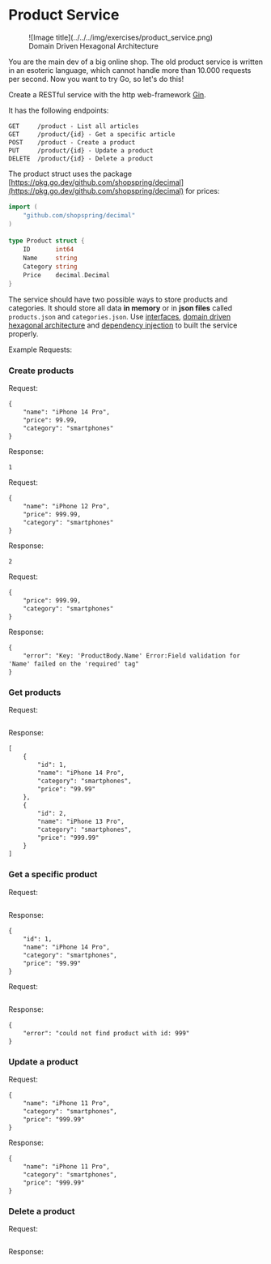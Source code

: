 # Product Service

<figure markdown>
  ![Image title](../../../img/exercises/product_service.png)
  <figcaption>Domain Driven Hexagonal Architecture</figcaption>
</figure>

You are the main dev of a big online shop.
The old product service is written in an esoteric language, which cannot handle more than 10.000 requests per second.
Now you want to try Go, so let's do this!

Create a RESTful service with the http web-framework [Gin](https://github.com/gin-gonic/gin).

It has the following endpoints:

```
GET     /product - List all articles
GET     /product/{id} - Get a specific article
POST    /product - Create a product
PUT     /product/{id} - Update a product
DELETE  /product/{id} - Delete a product
```

The product struct uses the package [https://pkg.go.dev/github.com/shopspring/decimal](https://pkg.go.dev/github.com/shopspring/decimal) for prices:

```go linenums="1" title="core/domain/product.go"
import (
	"github.com/shopspring/decimal"
)

type Product struct {
	ID       int64
	Name     string
	Category string
	Price    decimal.Decimal
}
```

The service should have two possible ways to store products and categories.
It should store all data **in memory** or in **json files** called `products.json` and `categories.json`.
Use [interfaces](../../../golang/golang-fundamentals/types_interfaces_methods.md#interfaces), [domain driven hexagonal architecture](../../../golang/architecture/index.md) and [dependency injection](../../../golang/dependency_injection/wire.md) to built the service properly.

Example Requests:

### Create products

Request:

```title="POST /products"
{
    "name": "iPhone 14 Pro",
    "price": 99.99,
    "category": "smartphones"
}
```

Response:

```title="POST /products: 200"
1
```

Request:

```title="POST /products"
{
    "name": "iPhone 12 Pro",
    "price": 999.99,
    "category": "smartphones"
}
```

Response:

```title="POST /products: 200"
2
```

Request:

```title="POST /products"
{
    "price": 999.99,
    "category": "smartphones"
}
```

Response:

```title="POST /products: 400"
{
    "error": "Key: 'ProductBody.Name' Error:Field validation for 'Name' failed on the 'required' tag"
}
```

### Get products

Request:

```title="GET /products"

```

Response:

```title="GET /products: 200"
[
    {
        "id": 1,
        "name": "iPhone 14 Pro",
        "category": "smartphones",
        "price": "99.99"
    },
    {
        "id": 2,
        "name": "iPhone 13 Pro",
        "category": "smartphones",
        "price": "999.99"
    }
]
```

### Get a specific product

Request:

```title="GET /products/1"

```

Response:

```title="GET /products/1: 200"
{
    "id": 1,
    "name": "iPhone 14 Pro",
    "category": "smartphones",
    "price": "99.99"
}
```

Request:

```title="GET /products/999"

```

Response:

```title="GET /products/999: 404"
{
    "error": "could not find product with id: 999"
}
```

### Update a product

Request:

```title="PUT /products/1"
{
    "name": "iPhone 11 Pro",
    "category": "smartphones",
    "price": "999.99"
}
```

Response:

```title="PUT /products/1: 200"
{
    "name": "iPhone 11 Pro",
    "category": "smartphones",
    "price": "999.99"
}
```

### Delete a product

Request:

```title="DELETE /products/1"

```

Response:

```title="DELETE /products/1: 204"

```

